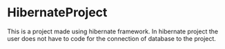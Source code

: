 # HibernateProject
This is a project made using hibernate framework. In hibernate project the user does not have to code for the connection of database to the project.
